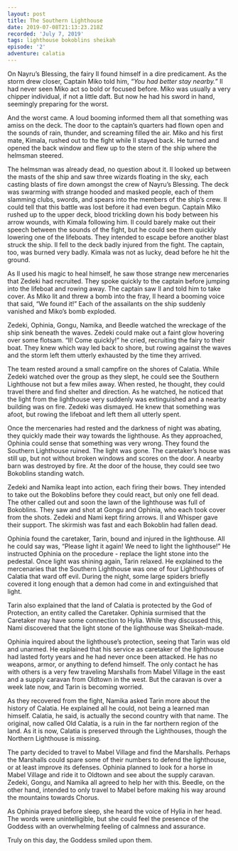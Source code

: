 ```yaml
---
layout: post
title: The Southern Lighthouse
date: 2019-07-08T21:13:23.218Z
recorded: 'July 7, 2019'
tags: lighthouse bokoblins sheikah
episode: '2'
adventure: calatia
---
```

On Nayru’s Blessing, the fairy Il found himself in a dire predicament. As the storm drew closer, Captain Miko told him, _“You had better stay nearby.”_ Il had never seen Miko act so bold or focused before. Miko was usually a very chipper individual, if not a little daft. But now he had his sword in hand, seemingly preparing for the worst.

And the worst came. A loud booming informed them all that something was amiss on the deck. The door to the captain’s quarters had flown open and the sounds of rain, thunder, and screaming filled the air. Miko and his first mate, Kimala, rushed out to the fight while Il stayed back. He turned and opened the back window and flew up to the stern of the ship where the helmsman steered.

The helmsman was already dead, no question about it. Il looked up between the masts of the ship and saw three wizards floating in the sky, each casting blasts of fire down amongst the crew of Nayru’s Blessing. The deck was swarming with strange hooded and masked people, each of them slamming clubs, swords, and spears into the members of the ship’s crew. Il could tell that this battle was lost before it had even begun. Captain Miko rushed up to the upper deck, blood trickling down his body between his arrow wounds, with Kimala following him. Il could barely make out their speech between the sounds of the fight, but he could see them quickly lowering one of the lifeboats. They intended to escape before another blast struck the ship. Il fell to the deck badly injured from the fight. The captain, too, was burned very badly. Kimala was not as lucky, dead before he hit the ground.

As Il used his magic to heal himself, he saw those strange new mercenaries that Zedeki had recruited. They spoke quickly to the captain before jumping into the lifeboat and rowing away. The captain saw Il and told him to take cover. As Miko lit and threw a bomb into the fray, Il heard a booming voice that said, “We found it!” Each of the assailants on the ship suddenly vanished and Miko’s bomb exploded.

Zedeki, Ophinia, Gongu, Namika, and Beedle watched the wreckage of the ship sink beneath the waves. Zedeki could make out a faint glow hovering over some flotsam. “Il! Come quickly!” he cried, recruiting the fairy to their boat. They knew which way led back to shore, but rowing against the waves and the storm left them utterly exhausted by the time they arrived. 

The team rested around a small campfire on the shores of Calatia. While Zedeki watched over the group as they slept, he could see the Southern Lighthouse not but a few miles away. When rested, he thought, they could travel there and find shelter and direction. As he watched, he noticed that the light from the lighthouse very suddenly was extinguished and a nearby building was on fire. Zedeki was dismayed. He knew that something was afoot, but rowing the lifeboat and left them all utterly spent.

Once the mercenaries had rested and the darkness of night was abating, they quickly made their way towards the lighthouse. As they approached, Ophinia could sense that something was very wrong. They found the Southern Lighthouse ruined. The light was gone. The caretaker’s house was still up, but not without broken windows and scores on the door. A nearby barn was destroyed by fire. At the door of the house, they could see two Bokoblins standing watch.

Zedeki and Namika leapt into action, each firing their bows. They intended to take out the Bokoblins before they could react, but only one fell dead. The other called out and soon the lawn of the lighthouse was full of Bokoblins. They saw and shot at Gongu and Ophinia, who each took cover from the shots. Zedeki and Nami kept firing arrows. Il and Whisper gave their support. The skirmish was fast and each Bokoblin had fallen dead.

Ophinia found the caretaker, Tarin, bound and injured in the lighthouse. All he could say was, “Please light it again! We need to light the lighthouse!” He instructed Ophinia on the procedure - replace the light stone into the pedestal. Once light was shining again, Tarin relaxed. He explained to the mercenaries that the Southern Lighthouse was one of four Lighthouses of Calatia that ward off evil. During the night, some large spiders briefly covered it long enough that a demon had come in and extinguished that light.

Tarin also explained that the land of Calatia is protected by the God of Protection, an entity called the Caretaker. Ophinia surmised that the Caretaker may have some connection to Hylia. While they discussed this, Nami discovered that the light stone of the lighthouse was Sheikah-made.

Ophinia inquired about the lighthouse’s protection, seeing that Tarin was old and unarmed. He explained that his service as caretaker of the lighthouse had lasted forty years and he had never once been attacked. He has no weapons, armor, or anything to defend himself. The only contact he has with others is a very few traveling Marshalls from Mabel Village in the east and a supply caravan from Oldtown in the west. But the caravan is over a week late now, and Tarin is becoming worried.

As they recovered from the fight, Namika asked Tarin more about the history of Calatia. He explained all he could, not being a learned man himself. Calatia, he said, is actually the second country with that name. The original, now called Old Calatia, is a ruin in the far northern region of the land. As it is now, Calatia is preserved through the Lighthouses, though the Northern Lighthouse is missing.

The party decided to travel to Mabel Village and find the Marshalls. Perhaps the Marshalls could spare some of their numbers to defend the lighthouse, or at least improve its defenses. Ophinia planned to look for a horse in Mabel Village and ride it to Oldtown and see about the supply caravan. Zedeki, Gongu, and Namika all agreed to help her with this. Beedle, on the other hand, intended to only travel to Mabel before making his way around the mountains towards Chorus.

As Ophinia prayed before sleep, she heard the voice of Hylia in her head. The words were unintelligible, but she could feel the presence of the Goddess with an overwhelming feeling of calmness and assurance. 

Truly on this day, the Goddess smiled upon them.
